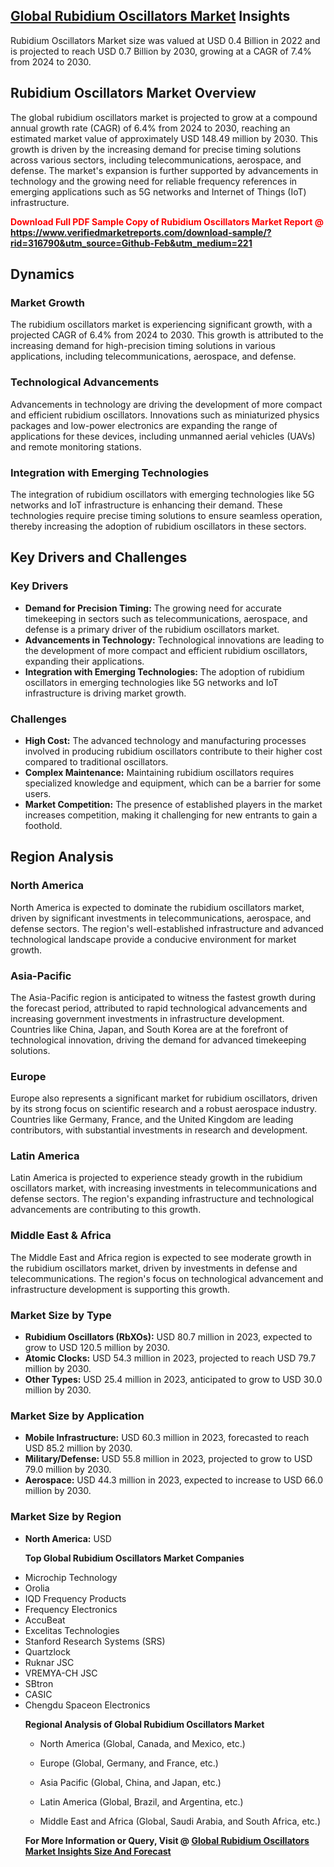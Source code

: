 <h2><a href="https://www.verifiedmarketreports.com/download-sample/?rid=316790&amp;utm_source=Github&amp;utm_medium=221" target="_blank">Global Rubidium Oscillators Market</a> Insights</h2><p>Rubidium Oscillators Market size was valued at USD 0.4 Billion in 2022 and is projected to reach USD 0.7 Billion by 2030, growing at a CAGR of 7.4% from 2024 to 2030.</p><p> <h2>Rubidium Oscillators Market Overview</h2> <p>The global rubidium oscillators market is projected to grow at a compound annual growth rate (CAGR) of 6.4% from 2024 to 2030, reaching an estimated market value of approximately USD 148.49 million by 2030. This growth is driven by the increasing demand for precise timing solutions across various sectors, including telecommunications, aerospace, and defense. The market's expansion is further supported by advancements in technology and the growing need for reliable frequency references in emerging applications such as 5G networks and Internet of Things (IoT) infrastructure. </p> <p><strong><p><span class=""><span style="color: #ff0000;"><strong>Download Full PDF Sample Copy of Rubidium Oscillators Market Report</strong> @ </span><a href="https://www.verifiedmarketreports.com/download-sample/?rid=316790&amp;utm_source=Github-Feb&amp;utm_medium=221" target="_blank">https://www.verifiedmarketreports.com/download-sample/?rid=316790&amp;utm_source=Github-Feb&amp;utm_medium=221</a></span></p></strong></p> <h2>Dynamics</h2> <h3>Market Growth</h3> <p>The rubidium oscillators market is experiencing significant growth, with a projected CAGR of 6.4% from 2024 to 2030. This growth is attributed to the increasing demand for high-precision timing solutions in various applications, including telecommunications, aerospace, and defense. </p> <h3>Technological Advancements</h3> <p>Advancements in technology are driving the development of more compact and efficient rubidium oscillators. Innovations such as miniaturized physics packages and low-power electronics are expanding the range of applications for these devices, including unmanned aerial vehicles (UAVs) and remote monitoring stations. </p> <h3>Integration with Emerging Technologies</h3> <p>The integration of rubidium oscillators with emerging technologies like 5G networks and IoT infrastructure is enhancing their demand. These technologies require precise timing solutions to ensure seamless operation, thereby increasing the adoption of rubidium oscillators in these sectors. </p> <h2>Key Drivers and Challenges</h2> <h3>Key Drivers</h3> <ul> <li><strong>Demand for Precision Timing:</strong> The growing need for accurate timekeeping in sectors such as telecommunications, aerospace, and defense is a primary driver of the rubidium oscillators market. </li> <li><strong>Advancements in Technology:</strong> Technological innovations are leading to the development of more compact and efficient rubidium oscillators, expanding their applications. </li> <li><strong>Integration with Emerging Technologies:</strong> The adoption of rubidium oscillators in emerging technologies like 5G networks and IoT infrastructure is driving market growth. </li> </ul> <h3>Challenges</h3> <ul> <li><strong>High Cost:</strong> The advanced technology and manufacturing processes involved in producing rubidium oscillators contribute to their higher cost compared to traditional oscillators. </li> <li><strong>Complex Maintenance:</strong> Maintaining rubidium oscillators requires specialized knowledge and equipment, which can be a barrier for some users. </li> <li><strong>Market Competition:</strong> The presence of established players in the market increases competition, making it challenging for new entrants to gain a foothold. </li> </ul> <h2>Region Analysis</h2> <h3>North America</h3> <p>North America is expected to dominate the rubidium oscillators market, driven by significant investments in telecommunications, aerospace, and defense sectors. The region's well-established infrastructure and advanced technological landscape provide a conducive environment for market growth. </p> <h3>Asia-Pacific</h3> <p>The Asia-Pacific region is anticipated to witness the fastest growth during the forecast period, attributed to rapid technological advancements and increasing government investments in infrastructure development. Countries like China, Japan, and South Korea are at the forefront of technological innovation, driving the demand for advanced timekeeping solutions. </p> <h3>Europe</h3> <p>Europe also represents a significant market for rubidium oscillators, driven by its strong focus on scientific research and a robust aerospace industry. Countries like Germany, France, and the United Kingdom are leading contributors, with substantial investments in research and development. </p> <h3>Latin America</h3> <p>Latin America is projected to experience steady growth in the rubidium oscillators market, with increasing investments in telecommunications and defense sectors. The region's expanding infrastructure and technological advancements are contributing to this growth. </p> <h3>Middle East & Africa</h3> <p>The Middle East and Africa region is expected to see moderate growth in the rubidium oscillators market, driven by investments in defense and telecommunications. The region's focus on technological advancement and infrastructure development is supporting this growth. </p> <h3>Market Size by Type</h3> <ul> <li><strong>Rubidium Oscillators (RbXOs):</strong> USD 80.7 million in 2023, expected to grow to USD 120.5 million by 2030. </li> <li><strong>Atomic Clocks:</strong> USD 54.3 million in 2023, projected to reach USD 79.7 million by 2030. </li> <li><strong>Other Types:</strong> USD 25.4 million in 2023, anticipated to grow to USD 30.0 million by 2030. </li> </ul> <h3>Market Size by Application</h3> <ul> <li><strong>Mobile Infrastructure:</strong> USD 60.3 million in 2023, forecasted to reach USD 85.2 million by 2030. </li> <li><strong>Military/Defense:</strong> USD 55.8 million in 2023, projected to grow to USD 79.0 million by 2030. </li> <li><strong>Aerospace:</strong> USD 44.3 million in 2023, expected to increase to USD 66.0 million by 2030. </li> </ul> <h3>Market Size by Region</h3> <ul> <li><strong>North America:</strong> USD</p><p><strong>Top Global Rubidium Oscillators Market Companies</strong></p><div data-test-id=""><p><li>Microchip Technology</li><li> Orolia</li><li> IQD Frequency Products</li><li> Frequency Electronics</li><li> AccuBeat</li><li> Excelitas Technologies</li><li> Stanford Research Systems (SRS)</li><li> Quartzlock</li><li> Ruknar JSC</li><li> VREMYA-CH JSC</li><li> SBtron</li><li> CASIC</li><li> Chengdu Spaceon Electronics</li></p><div><strong>Regional Analysis of&nbsp;Global Rubidium Oscillators Market</strong></div><ul><li dir="ltr"><p dir="ltr">North America&nbsp;(Global, Canada, and Mexico, etc.)</p></li><li dir="ltr"><p dir="ltr">Europe (Global, Germany, and France, etc.)</p></li><li dir="ltr"><p dir="ltr">Asia Pacific&nbsp;(Global, China, and Japan, etc.)</p></li><li dir="ltr"><p dir="ltr">Latin America&nbsp;(Global, Brazil, and Argentina, etc.)</p></li><li dir="ltr">Middle East and Africa&nbsp;(Global, Saudi Arabia, and South Africa, etc.)</li></ul><p><strong>For More Information or Query, Visit @&nbsp;</strong><strong><a href="https://www.verifiedmarketreports.com/product/rubidium-oscillators-market/?utm_source=Github&amp;utm_medium=221" target="_blank">Global Rubidium Oscillators Market Insights Size And Forecast</a></strong></p></div>
